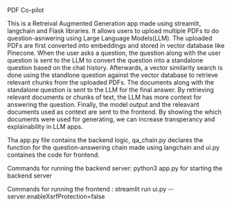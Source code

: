 PDF Co-pilot

This is a Retreival Augmented Generation app made using streamlit, langchain and Flask libraries. It allows users to upload multiple PDFs to do question-asnwering using Large Language Models(LLM). The uploaded PDFs are first converted into embeddings and stored in vector database like Pinecone. When the user asks a question, the question along with the user question is sent to the LLM to convert the question into a standalone question based on the chat history. Afterwards, a vector similarity search is done using the standlone question against the vector database to retrieve relevant chunks from the uploaded PDFs. The documents along with the standalone question is sent to the LLM for the final answer. By retrieving relevant documents or chunks of text, the LLM has more context for answering the question. Finally, the model output and the releavant documents used as context are sent to the frontend. By showing the which documents were used for generating, we can increase transperancy and explainability in LLM apps.

Tha app.py file contains the backend logic, qa_chain.py declares the function for the question-answering chain made using langchain and ui.py containes the code for frontend.

Commands for running the backend server: python3 app.py for starting the backend server

Commands for running the frontend : streamlit run ui.py --server.enableXsrfProtection=false
